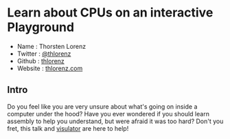 # Learn about CPUs on an interactive Playground 

* Name      : Thorsten Lorenz 
* Twitter   : [@thlorenz][]
* Github    : [thlorenz][]
* Website   : [thlorenz.com][]

## Intro

Do you feel like you are very unsure about what's going on inside a computer under the hood?  Have you ever wondered if you
should learn assembly to help you understand, but were afraid it was too hard? 
Don't you fret, this talk and [visulator] are here to help!


[@thlorenz]:http://twitter.com/thlorenz
[thlorenz]:http://github.com/thlorenz
[thlorenz.com]:http://thlorenz.com
[visulator]:https://thlorenz.github.io/visulator
[repository]:https://github.com/thlorenz/visulator
[gai]:https://github.com/thlorenz/gai
